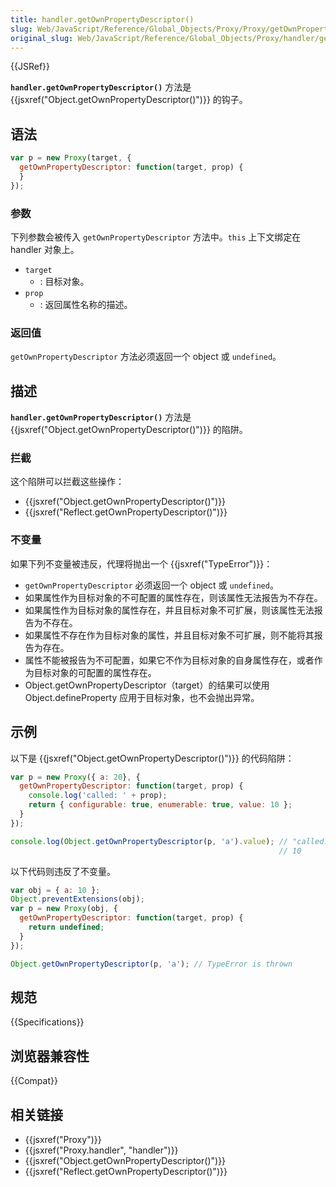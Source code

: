 ```yaml
---
title: handler.getOwnPropertyDescriptor()
slug: Web/JavaScript/Reference/Global_Objects/Proxy/Proxy/getOwnPropertyDescriptor
original_slug: Web/JavaScript/Reference/Global_Objects/Proxy/handler/getOwnPropertyDescriptor
---
```


{{JSRef}}

**`handler.getOwnPropertyDescriptor()`** 方法是 {{jsxref("Object.getOwnPropertyDescriptor()")}} 的钩子。

## 语法

```js
var p = new Proxy(target, {
  getOwnPropertyDescriptor: function(target, prop) {
  }
});
```

### 参数

下列参数会被传入 `getOwnPropertyDescriptor` 方法中。`this` 上下文绑定在 handler 对象上。

- `target`
  - : 目标对象。
- `prop`
  - : 返回属性名称的描述。

### 返回值

`getOwnPropertyDescriptor` 方法必须返回一个 object 或 `undefined`。

## 描述

**`handler.getOwnPropertyDescriptor()`** 方法是 {{jsxref("Object.getOwnPropertyDescriptor()")}} 的陷阱。

### 拦截

这个陷阱可以拦截这些操作：

- {{jsxref("Object.getOwnPropertyDescriptor()")}}
- {{jsxref("Reflect.getOwnPropertyDescriptor()")}}

### 不变量

如果下列不变量被违反，代理将抛出一个 {{jsxref("TypeError")}}：

- `getOwnPropertyDescriptor` 必须返回一个 object 或 `undefined`。
- 如果属性作为目标对象的不可配置的属性存在，则该属性无法报告为不存在。
- 如果属性作为目标对象的属性存在，并且目标对象不可扩展，则该属性无法报告为不存在。
- 如果属性不存在作为目标对象的属性，并且目标对象不可扩展，则不能将其报告为存在。
- 属性不能被报告为不可配置，如果它不作为目标对象的自身属性存在，或者作为目标对象的可配置的属性存在。
- Object.getOwnPropertyDescriptor（target）的结果可以使用 Object.defineProperty 应用于目标对象，也不会抛出异常。

## 示例

以下是 {{jsxref("Object.getOwnPropertyDescriptor()")}} 的代码陷阱：

```js
var p = new Proxy({ a: 20}, {
  getOwnPropertyDescriptor: function(target, prop) {
    console.log('called: ' + prop);
    return { configurable: true, enumerable: true, value: 10 };
  }
});

console.log(Object.getOwnPropertyDescriptor(p, 'a').value); // "called: a"
                                                            // 10
```

以下代码则违反了不变量。

```js
var obj = { a: 10 };
Object.preventExtensions(obj);
var p = new Proxy(obj, {
  getOwnPropertyDescriptor: function(target, prop) {
    return undefined;
  }
});

Object.getOwnPropertyDescriptor(p, 'a'); // TypeError is thrown
```

## 规范

{{Specifications}}

## 浏览器兼容性

{{Compat}}

## 相关链接

- {{jsxref("Proxy")}}
- {{jsxref("Proxy.handler", "handler")}}
- {{jsxref("Object.getOwnPropertyDescriptor()")}}
- {{jsxref("Reflect.getOwnPropertyDescriptor()")}}
